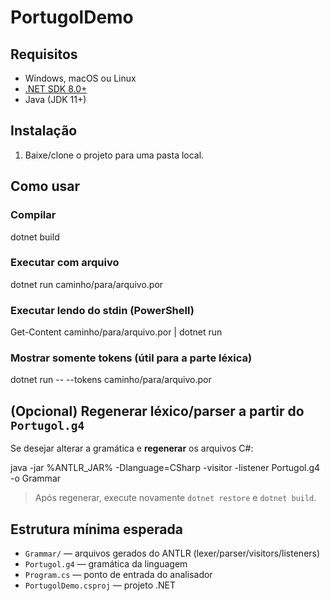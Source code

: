 # PortugolDemo

## Requisitos
- Windows, macOS ou Linux
- [.NET SDK 8.0+](https://dotnet.microsoft.com/)
- Java (JDK 11+)

## Instalação
1. Baixe/clone o projeto para uma pasta local.

## Como usar
### Compilar

dotnet build


### Executar com **arquivo**

dotnet run caminho/para/arquivo.por


### Executar lendo do **stdin** (PowerShell)

Get-Content caminho/para/arquivo.por | dotnet run


### Mostrar somente **tokens** (útil para a parte léxica)

dotnet run -- --tokens caminho/para/arquivo.por


## (Opcional) Regenerar léxico/parser a partir do `Portugol.g4`
Se desejar alterar a gramática e **regenerar** os arquivos C#:

java -jar %ANTLR_JAR% -Dlanguage=CSharp -visitor -listener Portugol.g4 -o Grammar

> Após regenerar, execute novamente `dotnet restore` e `dotnet build`.

## Estrutura mínima esperada
- `Grammar/` — arquivos gerados do ANTLR (lexer/parser/visitors/listeners)
- `Portugol.g4` — gramática da linguagem
- `Program.cs` — ponto de entrada do analisador
- `PortugolDemo.csproj` — projeto .NET